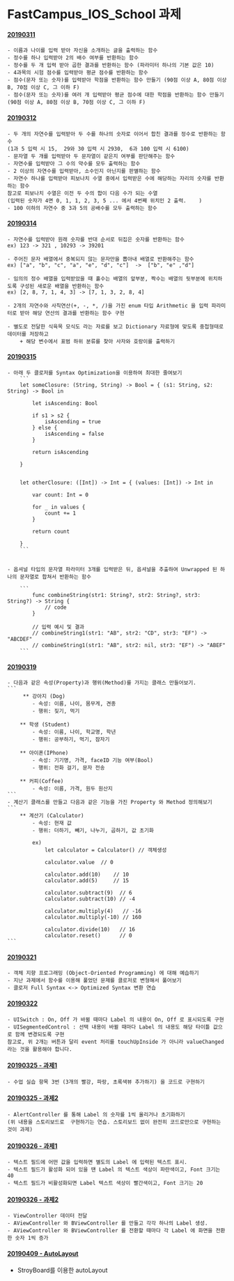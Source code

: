 # FastCampus_IOS_School 과제

#### [20190311](https://github.com/92pino/IOS_pino/blob/master/%EA%B3%BC%EC%A0%9C/20190311/20190311_function.playground/Contents.swift)

    - 이름과 나이를 입력 받아 자신을 소개하는 글을 출력하는 함수
    - 정수를 하나 입력받아 2의 배수 여부를 반환하는 함수
    - 정수를 두 개 입력 받아 곱한 결과를 반환하는 함수 (파라미터 하나의 기본 값은 10)
    - 4과목의 시험 점수를 입력받아 평균 점수를 반환하는 함수
    - 점수(문자 또는 숫자)를 입력받아 학점을 반환하는 함수 만들기 (90점 이상 A, 80점 이상 B, 70점 이상 C, 그 이하 F)
    - 점수(문자 또는 숫자)를 여러 개 입력받아 평균 점수에 대한 학점을 반환하는 함수 만들기 (90점 이상 A, 80점 이상 B, 70점 이상 C, 그 이하 F)

#### [20190312](https://github.com/92pino/IOS_pino/blob/master/%EA%B3%BC%EC%A0%9C/20190312/20190312_practice.playground/Contents.swift)

    - 두 개의 자연수를 입력받아 두 수를 하나의 숫자로 이어서 합친 결과를 정수로 반환하는 함수
    (1과 5 입력 시 15,  29와 30 입력 시 2930,  6과 100 입력 시 6100)
    - 문자열 두 개를 입력받아 두 문자열이 같은지 여부를 판단해주는 함수
    - 자연수를 입력받아 그 수의 약수를 모두 출력하는 함수
    - 2 이상의 자연수를 입력받아, 소수인지 아닌지를 판별하는 함수
    - 자연수 하나를 입력받아 피보나치 수열 중에서 입력받은 수에 해당하는 자리의 숫자를 반환하는 함수
    참고로 피보나치 수열은 이전 두 수의 합이 다음 수가 되는 수열
    (입력된 숫자가 4면 0, 1, 1, 2, 3, 5 ... 에서 4번째 위치인 2 출력.    )
    - 100 이하의 자연수 중 3과 5의 공배수를 모두 출력하는 함수

#### [20190314](https://github.com/92pino/IOS_pino/blob/master/%EA%B3%BC%EC%A0%9C/20190314/20190314-enum%26collection.playground/Contents.swift)

    - 자연수를 입력받아 원래 숫자를 반대 순서로 뒤집은 숫자를 반환하는 함수
    ex) 123 -> 321 , 10293 -> 39201
 
    - 주어진 문자 배열에서 중복되지 않는 문자만을 뽑아내 배열로 반환해주는 함수
    ex) ["a", "b", "c", "a", "e", "d", "c"]  ->  ["b", "e" ,"d"]
    
    - 임의의 정수 배열을 입력받았을 때 홀수는 배열의 앞부분, 짝수는 배열의 뒷부분에 위치하도록 구성된 새로운 배열을 반환하는 함수
    ex) [2, 8, 7, 1, 4, 3] -> [7, 1, 3, 2, 8, 4]
    
    - 2개의 자연수와 사칙연산(+, -, *, /)을 가진 enum 타입 Arithmetic 을 입력 파라미터로 받아 해당 연산의 결과를 반환하는 함수 구현
    
    - 별도로 전달한 식육목 모식도 라는 자료를 보고 Dictionary 자료형에 맞도록 중첩형태로 데이터를 저장하고
        + 해당 변수에서 표범 하위 분류를 찾아 사자와 호랑이를 출력하기

#### [20190315](https://github.com/92pino/IOS_pino/blob/master/%EA%B3%BC%EC%A0%9C/20190315/20190315_practice.playground/Contents.swift)
    - 아래 두 클로저를 Syntax Optimization을 이용하여 최대한 줄여보기
        ```
        let someClosure: (String, String) -> Bool = { (s1: String, s2: String) -> Bool in

            let isAscending: Bool

            if s1 > s2 {
                isAscending = true
            } else {
                isAscending = false
            }

            return isAscending

        }


        let otherClosure: ([Int]) -> Int = { (values: [Int]) -> Int in

            var count: Int = 0

            for _ in values {
                count += 1
            }

            return count

        }
        ```


    - 옵셔널 타입의 문자열 파라미터 3개를 입력받은 뒤, 옵셔널을 추출하여 Unwrapped 된 하나의 문자열로 합쳐서 반환하는 함수

        ```
            func combineString(str1: String?, str2: String?, str3: String?) -> String {
                // code
            }

            // 입력 예시 및 결과
            // combineString1(str1: "AB", str2: "CD", str3: "EF") -> "ABCDEF"
            // combineString1(str1: "AB", str2: nil, str3: "EF") -> "ABEF"
        ```
        
#### [20190319](https://github.com/92pino/IOS_pino/blob/master/%EA%B3%BC%EC%A0%9C/20190319/20190319-class.playground/Contents.swift)
    - 다음과 같은 속성(Property)과 행위(Method)를 가지는 클래스 만들어보기.
    ```
         ** 강아지 (Dog)
            - 속성: 이름, 나이, 몸무게, 견종
            - 행위: 짖기, 먹기
            
        ** 학생 (Student)
            - 속성: 이름, 나이, 학교명, 학년
            - 행위: 공부하기, 먹기, 잠자기
            
        ** 아이폰(IPhone)
            - 속성: 기기명, 가격, faceID 기능 여부(Bool)
            - 행위: 전화 걸기, 문자 전송
            
        ** 커피(Coffee)
            - 속성: 이름, 가격, 원두 원산지
    ```
    - 계산기 클래스를 만들고 다음과 같은 기능을 가진 Property 와 Method 정의해보기
    ```
        ** 계산기 (Calculator)
            - 속성: 현재 값
            - 행위: 더하기, 빼기, 나누기, 곱하기, 값 초기화

            ex)
                let calculator = Calculator() // 객체생성
                
                calculator.value  // 0
                
                calculator.add(10)    // 10
                calculator.add(5)     // 15
                
                calculator.subtract(9)  // 6
                calculator.subtract(10) // -4
                
                calculator.multiply(4)   // -16
                calculator.multiply(-10) // 160
                
                calculator.divide(10)   // 16
                calculator.reset()      // 0
    ```

#### [20190321](https://github.com/92pino/IOS_pino/blob/master/%EA%B3%BC%EC%A0%9C/20190315/20190315_practice.playground/Contents.swift)
    - 객체 지향 프로그래밍 (Object-Oriented Programming) 에 대해 예습하기
    - 지난 과제에서 함수를 이용해 풀었던 문제를 클로저로 변형해서 풀어보기
    - 클로저 Full Syntax <-> Optimized Syntax 변환 연습

#### [20190322](https://github.com/92pino/IOS_pino/tree/master/%EA%B3%BC%EC%A0%9C/20190322/HomeWork_20190322/HomeWork_20190322)
    - UISwitch : On, Off 가 바뀔 때마다 Label 의 내용이 On, Off 로 표시되도록 구현
    - UISegmentedControl : 선택 내용이 바뀔 때마다 Label 의 내용도 해당 타이틀 값으로 함께 변경되도록 구현
    참고로, 위 2개는 버튼과 달리 event 처리를 touchUpInside 가 아니라 valueChanged 라는 것을 활용해야 합니다.

#### [20190325 - 과제1](https://github.com/92pino/IOS_pino/tree/master/%EA%B3%BC%EC%A0%9C/20190325/20190325-UIGuide/20190325-UIGuide)
    - 수업 실습 항목 3번 (3개의 빨강, 파랑, 초록색뷰 추가하기) 을 코드로 구현하기

#### [20190325 - 과제2](https://github.com/92pino/IOS_pino/tree/master/%EA%B3%BC%EC%A0%9C/20190325/20190325-AlertAction/20190325_AlertAction/20190325_AlertAction)

    - AlertController 를 통해 Label 의 숫자를 1씩 올리거나 초기화하기
    (위 내용을 스토리보드로  구현하기는 연습. 스토리보드 없이 완전히 코드로만으로 구현하는 것이 과제)

#### [20190326 - 과제1](https://github.com/92pino/IOS_pino/tree/master/%EA%B3%BC%EC%A0%9C/20190326/TextField/TextField)

    - 텍스트 필드에 어떤 값을 입력하면 별도의 Label 에 입력된 텍스트 표시.
    - 텍스트 필드가 활성화 되어 있을 땐 Label 의 텍스트 색상이 파란색이고, Font 크기는 40
    - 텍스트 필드가 비활성화되면 Label 텍스트 색상이 빨간색이고, Font 크기는 20

#### [20190326 - 과제2](https://github.com/92pino/IOS_pino/tree/master/%EA%B3%BC%EC%A0%9C/20190326/ViewControllerDataTransLate)

    - ViewController 데이터 전달
    - AViewController 와 BViewController 를 만들고 각각 하나의 Label 생성.
    - AViewController 와 BViewController 를 전환할 때마다 각 Label 에 화면을 전환한 숫자 1씩 증가

#### [20190409 - AutoLayout](https://github.com/92pino/IOS_pino/tree/master/%EA%B3%BC%EC%A0%9C/20190409/AutoLayoutPractice)

- StroyBoard를 이용한 autoLayout